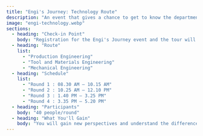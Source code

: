 ```yaml
---
title: "Engi's Journey: Technology Route"
description: "An event that gives a chance to get to know the departments within the Faculty of Engineering, KMUTT, through tours along various routes, along with mini-workshops to experience the learning of each department."
image: "engi-technology.webp"
sections:
  - heading: "Check-in Point"
    body: "Registration for the Engi's Journey event and the tour will begin at the area behind INNO-X, next to the Learning Garden."
  - heading: "Route"
    list:
      - "Production Engineering"
      - "Tool and Materials Engineering"
      - "Mechanical Engineering"
  - heading: "Schedule"
    list:
      - "Round 1 : 08.30 AM – 10.15 AM"
      - "Round 2 : 10.25 AM – 12.10 PM"
      - "Round 3 : 1.40 PM – 3.25 PM"
      - "Round 4 : 3.35 PM – 5.20 PM"
  - heading: "Participants"
    body: "40 people/round"
  - heading: "What You'll Gain"
    body: "You will gain new perspectives and understand the differences between each department in terms of academics, activities, and future career paths. This will help you get a clearer picture and choose the path that is right for you."
---
```

